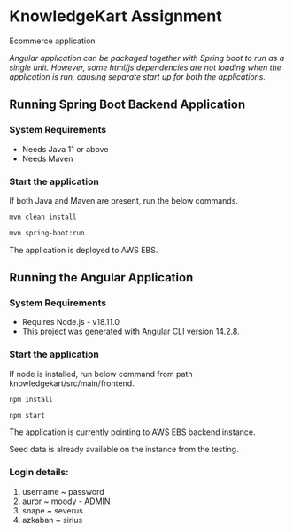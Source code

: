 # KnowledgeKart Assignment

Ecommerce application

*Angular application can be packaged together with Spring boot to run as a single unit. However, some html/js dependencies are not loading when the application is run, causing separate start up for both the applications.*


## Running Spring Boot Backend Application
### System Requirements

* Needs Java 11 or above
* Needs Maven


### Start the application

If both Java and Maven are present, run the below commands.

```bash
mvn clean install 
```

```bash
mvn spring-boot:run
```
The application is deployed to AWS EBS.

## Running the Angular Application
### System Requirements

* Requires Node.js - v18.11.0
* This project was generated with [Angular CLI](https://github.com/angular/angular-cli) version 14.2.8.


### Start the application

If node is installed, run below command from path knowledgekart/src/main/frontend.
 
```bash
npm install
```

```bash
npm start
```

The application is currently pointing to AWS EBS backend instance.


Seed data is already available on the instance from the testing.

### Login details:
 1. username ~ password
 2. auror ~ moody - ADMIN
 3. snape ~ severus
 4. azkaban ~ sirius

